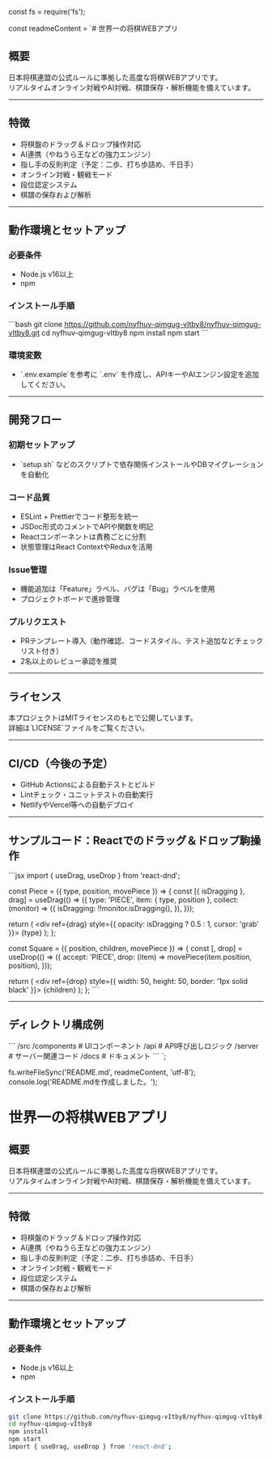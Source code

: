 const fs = require('fs');

const readmeContent = `# 世界一の将棋WEBアプリ

## 概要
日本将棋連盟の公式ルールに準拠した高度な将棋WEBアプリです。  
リアルタイムオンライン対戦やAI対戦、棋譜保存・解析機能を備えています。

---

## 特徴
- 将棋盤のドラッグ＆ドロップ操作対応
- AI連携（やねうら王などの強力エンジン）
- 指し手の反則判定（予定：二歩、打ち歩詰め、千日手）
- オンライン対戦・観戦モード
- 段位認定システム
- 棋譜の保存および解析

---

## 動作環境とセットアップ

### 必要条件
- Node.js v16以上
- npm

### インストール手順
\`\`\`bash
git clone https://github.com/nyfhuv-qimgug-vItby8/nyfhuv-qimgug-vItby8.git
cd nyfhuv-qimgug-vItby8
npm install
npm start
\`\`\`

### 環境変数
- \`.env.example\`を参考に \`.env\` を作成し、APIキーやAIエンジン設定を追加してください。

---

## 開発フロー

### 初期セットアップ
- \`setup.sh\` などのスクリプトで依存関係インストールやDBマイグレーションを自動化

### コード品質
- ESLint + Prettierでコード整形を統一
- JSDoc形式のコメントでAPIや関数を明記
- Reactコンポーネントは責務ごとに分割
- 状態管理はReact ContextやReduxを活用

### Issue管理
- 機能追加は「Feature」ラベル、バグは「Bug」ラベルを使用
- プロジェクトボードで進捗管理

### プルリクエスト
- PRテンプレート導入（動作確認、コードスタイル、テスト追加などチェックリスト付き）
- 2名以上のレビュー承認を推奨

---

## ライセンス
本プロジェクトはMITライセンスのもとで公開しています。  
詳細は\`LICENSE\`ファイルをご覧ください。

---

## CI/CD（今後の予定）
- GitHub Actionsによる自動テストとビルド
- Lintチェック・ユニットテストの自動実行
- NetlifyやVercel等への自動デプロイ

---

## サンプルコード：Reactでのドラッグ＆ドロップ駒操作

\`\`\`jsx
import { useDrag, useDrop } from 'react-dnd';

const Piece = ({ type, position, movePiece }) => {
  const [{ isDragging }, drag] = useDrag(() => ({
    type: 'PIECE',
    item: { type, position },
    collect: (monitor) => ({
      isDragging: !!monitor.isDragging(),
    }),
  }));

  return (
    <div ref={drag} style={{ opacity: isDragging ? 0.5 : 1, cursor: 'grab' }}>
      {type}
    </div>
  );
};

const Square = ({ position, children, movePiece }) => {
  const [, drop] = useDrop(() => ({
    accept: 'PIECE',
    drop: (item) => movePiece(item.position, position),
  }));

  return (
    <div ref={drop} style={{ width: 50, height: 50, border: '1px solid black' }}>
      {children}
    </div>
  );
};
\`\`\`

---

## ディレクトリ構成例

\`\`\`
/src
  /components   # UIコンポーネント
  /api          # API呼び出しロジック
/server         # サーバー関連コード
/docs           # ドキュメント
\`\`\`
`;

fs.writeFileSync('README.md', readmeContent, 'utf-8');
console.log('README.mdを作成しました。');
# 世界一の将棋WEBアプリ

## 概要
日本将棋連盟の公式ルールに準拠した高度な将棋WEBアプリです。  
リアルタイムオンライン対戦やAI対戦、棋譜保存・解析機能を備えています。

---

## 特徴
- 将棋盤のドラッグ＆ドロップ操作対応
- AI連携（やねうら王などの強力エンジン）
- 指し手の反則判定（予定：二歩、打ち歩詰め、千日手）
- オンライン対戦・観戦モード
- 段位認定システム
- 棋譜の保存および解析

---

## 動作環境とセットアップ

### 必要条件
- Node.js v16以上
- npm

### インストール手順
```bash
git clone https://github.com/nyfhuv-qimgug-vItby8/nyfhuv-qimgug-vItby8.git
cd nyfhuv-qimgug-vItby8
npm install
npm start
import { useDrag, useDrop } from 'react-dnd';
